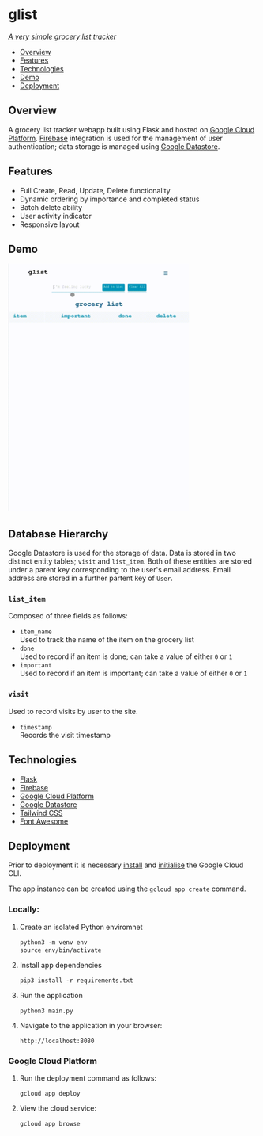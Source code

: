 # glist

[_A very simple grocery list tracker_](https://glist.larkin.ie/)

- [Overview](#overview)
- [Features](#features)
- [Technologies](#technologies)
- [Demo](#demo)
- [Deployment](#deployment)

## Overview

A grocery list tracker webapp built using Flask and hosted on [Google Cloud Platform](https://cloud.google.com/). [Firebase](https://firebase.google.com/) integration is used for the management of user authentication; data storage is managed using [Google Datastore](https://cloud.google.com/datastore).

## Features

- Full Create, Read, Update, Delete functionality
- Dynamic ordering by importance and completed status
- Batch delete ability
- User activity indicator
- Responsive layout

## Demo

<img src="https://github.com/eoinlarkin/glist/raw/main/docs/glist_demo.gif"  height="500"/>


## Database Hierarchy
Google Datastore is used for the storage of data. Data is stored in two distinct entity tables; `visit` and `list_item`. Both of these entities are stored under a parent key corresponding to the user's email address. Email address are stored in a further partent key of `User`.

### `list_item`
Composed of three fields as follows:
- `item_name`  
    Used to track the name of the item on the grocery list
- `done`  
    Used to record if an item is done; can take a value of either `0` or `1`
- `important`  
    Used to record if an item is important; can take a value of either `0` or `1`


### `visit`
Used to record visits by user to the site. 
- `timestamp`  
    Records the visit timestamp


## Technologies

- [Flask](https://flask.palletsprojects.com/en/2.2.x/)
- [Firebase](https://firebase.google.com/)
- [Google Cloud Platform](https://cloud.google.com/)
- [Google Datastore](https://cloud.google.com/datastore)
- [Tailwind CSS](https://tailwindcss.com/)
- [Font Awesome](https://fontawesome.com/)


## Deployment

Prior to deployment it is necessary [install](https://cloud.google.com/sdk/docs/install) and [initialise](https://cloud.google.com/sdk/docs/initializing) the Google Cloud CLI.

The app instance can be created using the `gcloud app create` command.

### Locally:

1. Create an isolated Python enviromnet
   ```
   python3 -m venv env
   source env/bin/activate
   ```
2. Install app dependencies
   ```
   pip3 install -r requirements.txt
   ```
3. Run the application
   ```
   python3 main.py
   ```
4. Navigate to the application in your browser:
   ```
   http://localhost:8080
   ```

### Google Cloud Platform

1. Run the deployment command as follows:

   ```
   gcloud app deploy
   ```

2. View the cloud service:
   ```
   gcloud app browse
   ```
